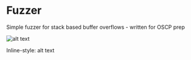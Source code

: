 # Fuzzer
Simple fuzzer for stack based buffer overflows - written for OSCP prep


![alt text][logo]

[logo]: https://github.com/fluxcapa/Fuzzer/fuzzer.gif "fuzzer.py"
Inline-style: alt text
